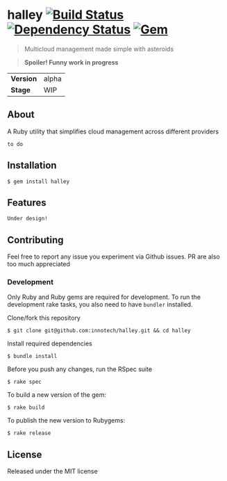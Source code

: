 # halley [![Build Status](https://secure.travis-ci.org/innotech/halley.png?branch=master)][travis] [![Dependency Status](https://gemnasium.com/innotech/halley.png)][gemnasium] [![Gem](https://badge.fury.io/js/halley.png)][gem]

[travis]: http://travis-ci.org/innotech/halley
[gemnasium]: https://gemnasium.com/innotech/halley
[gem]: http://rubygems.org/gems/halley

> Multicloud management made simple with asteroids

> **Spoiler! Funny work in progress**

<table>
<tr>
<td><b>Version</b></td><td>alpha</td>
</tr>
<tr>
<td><b>Stage</b></td><td>WIP</td>
</tr>
</table>

## About

A Ruby utility that simplifies cloud management across different providers

`to do`

## Installation

```
$ gem install halley
```

## Features

`Under design!`

## Contributing

Feel free to report any issue you experiment via Github issues.
PR are also too much appreciated

### Development

Only Ruby and Ruby gems are required for development.
To run the development rake tasks, you also need to have `bundler` installed.

Clone/fork this repository
```
$ git clone git@github.com:innotech/halley.git && cd halley
```

Install required dependencies
```
$ bundle install
```

Before you push any changes, run the RSpec suite
```
$ rake spec
```

To build a new version of the gem:
```
$ rake build
````

To publish the new version to Rubygems:
```
$ rake release
```

## License

Released under the MIT license
